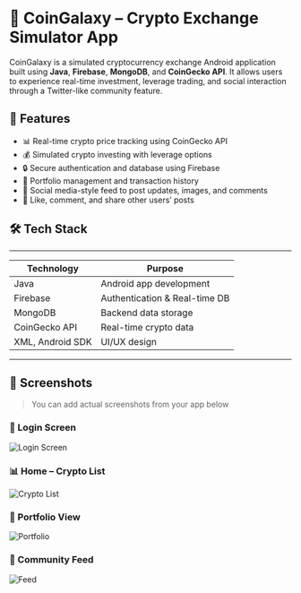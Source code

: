 # 🚀 CoinGalaxy – Crypto Exchange Simulator App

CoinGalaxy is a simulated cryptocurrency exchange Android application built using **Java**, **Firebase**, **MongoDB**, and **CoinGecko API**. It allows users to experience real-time investment, leverage trading, and social interaction through a Twitter-like community feature.



## 📱 Features

- 📊 Real-time crypto price tracking using CoinGecko API
- 💰 Simulated crypto investing with leverage options
- 🔒 Secure authentication and database using Firebase
- 🧾 Portfolio management and transaction history
- 🧠 Social media-style feed to post updates, images, and comments
- 💬 Like, comment, and share other users’ posts


## 🛠️ Tech Stack
 ____________________________________________________
| Technology       | Purpose                         |
|------------------|---------------------------------|
| Java             | Android app development         |
| Firebase         | Authentication & Real-time DB   |
| MongoDB          | Backend data storage            |
| CoinGecko API    | Real-time crypto data           |
| XML, Android SDK | UI/UX design                    |
 _____________________________________________________

## 📸 Screenshots

> You can add actual screenshots from your app below

### 🔐 Login Screen
![Login Screen](images/login_screen.png)

### 📊 Home – Crypto List
![Crypto List](images/home_crypto.png)

### 💸 Portfolio View
![Portfolio](images/portfolio.png)

### 🧵 Community Feed
![Feed](images/community_feed.png)


